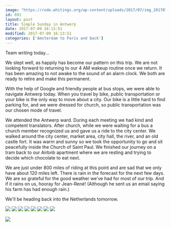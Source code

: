 ```yaml
---
image: "https://rode.whitings.org/wp-content/uploads/2017/07/img_20170709_160350505.jpg/img_20170709_160350505.jpg"
id: 691
layout: post
title: Simple Sunday in Antwerp
date: 2017-07-09 16:13:51
modified: 2017-07-09 16:13:51
categories: ['Amsterdam to Paris and back']
---
```


Team writing today...

We slept well, as happily has become our pattern on this trip. We are not looking forward to returning to our 4 AM wakeup routine once we return. It has been amazing to not awake to the sound of an alarm clock. We both are ready to retire and make this permanent.

With the help of Google and friendly people at bus stops, we were able to navigate Antwerp today. When you travel by bike, public transportation or your bike is the only way to move about a city. Our bike is a little hard to find parking for, and we were dressed for church, so public transportation was our chosen mode of travel.

We attended the Antwerp ward. During each meeting we had kind and competent translators. After church, while we were waiting for a bus a church member recognized us and gave us a ride to the city center. We walked around the city center, market area, city hall, the river, and an old castle fort. It was warm and sunny so we took the opportunity to go and sit peacefully inside the Church of Saint Paul. We finished our journey on a tram back to our Airbnb apartment where we are resting and trying to decide which chocolate to eat next.

We are just under 800 miles of riding at this point and are sad that we only have about 120 miles left. There is rain in the forecast for the next few days. We are so grateful for the good weather we've had for most of our trip. And if it rains on us, hooray for Jean-René! (Although he sent us an email saying his farm has had enough rain.)

We'll be heading back into the Netherlands tomorrow.

![](https://whitingpt.files.wordpress.com/2017/07/img_20170709_143104055_hdr.jpg)
![](https://whitingpt.files.wordpress.com/2017/07/img_20170709_143246164_hdr1.jpg)
![](https://whitingpt.files.wordpress.com/2017/07/img_20170709_143330407_hdr.jpg)
![](https://whitingpt.files.wordpress.com/2017/07/img_20170709_1457414931.jpg)
![](https://whitingpt.files.wordpress.com/2017/07/img_20170709_143108323_hdr.jpg)
![](https://whitingpt.files.wordpress.com/2017/07/img_20170709_160400288_hdr.jpg)
![](https://whitingpt.files.wordpress.com/2017/07/img_20170709_1449208551.jpg)
[![](https://whitingpt.files.wordpress.com/2017/07/img_20170709_160350505.jpg)](https://whitingpt.files.wordpress.com/2017/07/img_20170709_160350505.jpg)

<!-- Auto-inserted images -->
![](https://rode.whitings.org/wp-content/uploads/2017/07/img_20170709_160350505.jpg/img_20170709_160350505.jpg)

